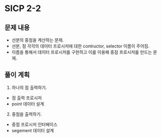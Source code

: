 # SICP 2-2
## 문제 내용
- 선분의 중점을 계산하는 문제.
- 선분, 점 각각의 데이터 프로시저에 대한 contructor, selector 이름이 주어짐.
- 이름을 통해서 데이터 프로시저를 구현하고 이를 이용해 중점 프로시저를 만드는 문제.

## 풀이 계획
1. 하나의 점 출력하기.
  - 점 출력 프로시저
  - point 데이터 설계
2. 중점을 출력하기.
  - 중점 프로시저 인터페이스
  - segement 데이터 설계


